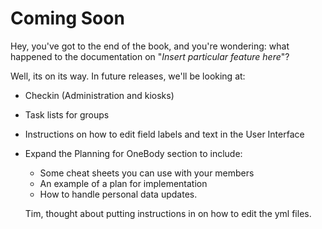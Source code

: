 # Coming Soon

Hey, you've got to the end of the book, and you're wondering: what happened to the documentation on "*Insert particular feature here*"?

Well, its on its way. In future releases, we'll be looking at:
* Checkin (Administration and kiosks)
* Task lists for groups
* Instructions on how to edit field labels and text in the User Interface
* Expand the Planning for OneBody section to include:
    - Some cheat sheets you can use with your members
    - An example of a plan for implementation
    - How to handle personal data updates.



    Tim, thought about putting instructions in on how to edit the yml files.

